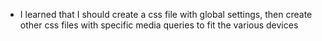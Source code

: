 - I learned that I should create a css file with global settings, then create other css files with specific media queries to fit the various devices
